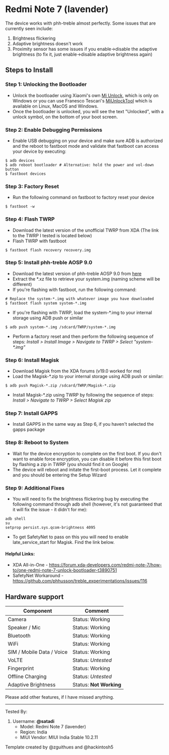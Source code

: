 # Redmi Note 7 (lavender)
The device works with phh-treble almost perfectly. Some issues that are currently seen include:
1. Brightness flickering
2. Adaptive brightness doesn't work
3. Proximity sensor has some issues if you enable->disable the adaptive brightness (to fix it, just enable->disable adaptive brightness again)

## Steps to Install
### Step 1: Unlocking the Bootloader
- Unlock the bootloader using Xiaomi's own [Mi Unlock](https://en.miui.com/unlock/download_en.html), which is only on Windows or you can use Franesco Tescari's [MiUnlockTool](xiaomitool.com/MiUnlockTool) which is available on Linux, MacOS and Windows. 
- Once the bootloader is unlocked, you will see the text "Unlocked", with a unlock symbol, on the bottom of your boot screen. 

### Step 2: Enable Debugging Permissions
- Enable USB debugging on your device and make sure ADB is authorized and the reboot to fastboot mode and validate that fastboot can access your device by executing:
```
$ adb devices
$ adb reboot bootloader # Alternative: hold the power and vol-down button
$ fastboot devices
```

### Step 3: Factory Reset
- Run the following command on fastboot to factory reset your device
```
$ fastboot -w
```

### Step 4: Flash TWRP
- Download the latest version of the unofficial TWRP from XDA (The link to the TWRP I tested is located below)
- Flash TWRP with fastboot
```
$ fastboot flash recovery recovery.img
```

### Step 5: Install phh-treble AOSP 9.0
- Download the latest version of phh-treble AOSP 9.0 from [here](https://github.com/phhusson/treble_experimentations/releases)
- Extract the *.xz file to retrieve your system.img (naming scheme will be different)
- If you're flashing with fastboot, run the following command:
```
# Replace the system-*.img with whatever image you have downloaded
$ fastboot flash system system-*.img
```

- If you're flashing with TWRP, load the system-*.img to your internal storage using ADB push or similar
```
$ adb push system-*.img /sdcard/TWRP/system-*.img
```
- Perform a factory reset and then perform the following sequence of steps: _Install > Install Image > Navigate to TWRP > Select "system-*.img"_

### Step 6: Install Magisk
- Download Magisk from the XDA forums (v19.0 worked for me)
- Load the Magisk-*.zip to your internal storage using ADB push or similar:
```
$ adb push Magisk-*.zip /sdcard/TWRP/Magisk-*.zip
```

- Install Magisk-*.zip using TWRP by following the sequence of steps: _Install > Navigate to TWRP > Select Magisk zip_

### Step 7: Install GAPPS
- Install GAPPS in the same way as Step 6, if you haven't selected the gapps package

### Step 8: Reboot to System
- Wait for the device encryption to complete on the first boot. If you don't want to enable force encryption, you can disable it before this first boot by flashing a zip in TWRP (you should find it on Google)
- The device will reboot and initate the first-boot process. Let it complete and you should be entering the Setup Wizard

### Step 9: Additional Fixes
- You will need to fix the brightness flickering bug by executing the following command through adb shell (however, it's not guaranteed that it will fix the issue - it didn't for me):
```
adb shell
su
setprop persist.sys.qcom-brightness 4095
```
- To get SafetyNet to pass on this you will need to enable late_service_start for Magisk. Find the link below.

#### Helpful Links:
- XDA All-in-One - https://forum.xda-developers.com/redmi-note-7/how-to/one-redmi-note-7-unlock-bootloader-t3890751
- SafetyNet Workaround - https://github.com/phhusson/treble_experimentations/issues/116

## Hardware support

| Component                 |      Comment                                              |
|---------------------------|-----------------------------------------------------------|
| Camera                    | Status: Working                                           |
| Speaker / Mic             | Status: Working                                           |
| Bluetooth                 | Status: Working                                           |
| WiFi                      | Status: Working                                           |
| SIM / Mobile Data / Voice | Status: Working                                           |
| VoLTE                     | Status: *Untested*                                        |
| Fingerprint               | Status: Working                                           |
| Offline Charging          | Status: *Untested*                                        |
| Adaptive Brightness       | Status: **Not Working**                                   |

Please add other features, if I have missed anything.

---

Tested By:
1. Username: **@satadi**
   - Model: Redmi Note 7 (lavender)
   - Region: India
   - MIUI Vendor: MIUI India Stable 10.2.11

Template created by @zguithues and @hackintosh5